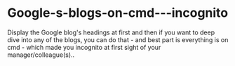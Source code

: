 # Google-s-blogs-on-cmd---incognito
Display the Google blog's headings at first and then if you want to deep dive into any of the blogs, you can do that - and best part is everything is on cmd - which made you incognito at first sight of your manager/colleague(s)..

